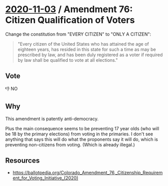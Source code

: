 # [2020-11-03](README.md) / Amendment 76: Citizen Qualification of Voters

Change the constitution from "EVERY CITIZEN" to "ONLY A CITIZEN":

> "Every citizen of the United States who has attained the age of eighteen years, has resided in this state for such a time as may be prescribed by law, and has been duly registered as a voter if required by law shall be qualified to vote at all elections."

## Vote

👎 NO

## Why

This amendment is patently anti-democracy.

Plus the main consequence seems to be preventing 17 year olds (who will be 18 by the primary elections) from voting in the primaries. I don't see anything that says this will do what the proponents say it will do, which is preventing non-citizens from voting. (Which is already illegal.)

## Resources

- https://ballotpedia.org/Colorado_Amendment_76,_Citizenship_Requirement_for_Voting_Initiative_(2020)
